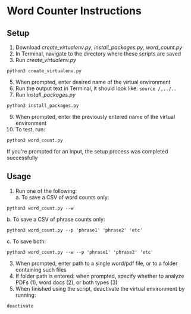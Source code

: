 # Word Counter Instructions

## Setup

1. Download *create_virtualenv.py*, *install_packages.py*, *word_count.py*
2. In Terminal, navigate to the directory where these scripts are saved
3. Run *create_virtualenv.py*
``` 
python3 create_virtualenv.py
```
5. When prompted, enter desired name of the virtual environment
6. Run the output text in Terminal, it should look like: `source /,../..`
7. Run *install_packages.py*
```
python3 install_packages.py
```
9. When prompted, enter the previously entered name of the virtual environment
10. To test, run:
```
python3 word_count.py
```
If you're prompted for an input, the setup process was completed successfully

## Usage
1. Run one of the following:\
a. To save a CSV of word counts only:
```
python3 word_count.py --w
```
b. To save a CSV of phrase counts only:
```
python3 word_count.py --p 'phrase1' 'phrase2' 'etc'
```
c. To save both:
```
python3 word_count.py --w --p 'phrase1' 'phrase2' 'etc'
```
3. When prompted, enter path to a single word/pdf file, or to a folder containing such files
4. If folder path is entered: when prompted, specify whether to analyze PDFs (1), word docs (2), or both types (3)
5. When finished using the script, deactivate the virtual environment by running:
```
deactivate
```




